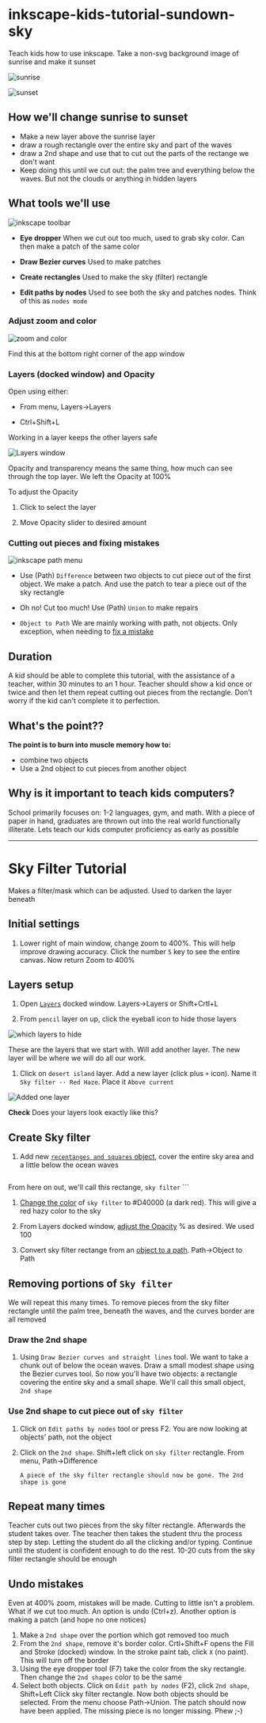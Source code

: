 # inkscape-kids-tutorial-sundown-sky

Teach kids how to use inkscape. Take a non-svg background image of sunrise and make it sunset

![sunrise](src/fetitch-jobs-desert-isle-sunrise.png "Start as a sunrise") 

![sunset](src/fetitch-jobs-desert-isle-sunset.png "Finish as a sunset")


## How we'll change sunrise to sunset

- Make a new layer above the sunrise layer
- draw a rough rectangle over the entire sky and part of the waves
- draw a 2nd shape and use that to cut out the parts of the rectange we don't want
- Keep doing this until we cut out: the palm tree and everything below the waves. But not the clouds or anything in hidden layers

## What tools we'll use

![inkscape toolbar](src/inkscape-tutorial-sundown-inkscape-toolbar.png "We are using these inkscape tools") 

* **Eye dropper**  When we cut out too much, used to grab sky color. Can then make a patch of the same color

* **Draw Bezier curves** Used to make patches

* **Create rectangles** Used to make the sky (filter) rectangle 

* **Edit paths by nodes** Used to see both the sky and patches nodes. Think of this as `nodes mode`

### Adjust zoom and color

![zoom and color](src/zoom-and-color-bar.png "Adjust zoom and color")

Find this at the bottom right corner of the app window

### Layers (docked window) and Opacity

Open using either:

- From menu, Layers->Layers

- Ctrl+Shift+L

Working in a layer keeps the other layers safe

![Layers window](src/layers-window.png "Need to create a new layer and can adjust Opacity")

Opacity and transparency means the same thing, how much can see through the top layer. We left the Opacity at 100%

To adjust the Opacity

1. Click to select the layer

1. Move Opacity slider to desired amount

### Cutting out pieces and fixing mistakes

![inkscape path menu](src/inkscape-tutorial-path-menu.png "Inkscape Path tools we will use") 

- Use (Path) `Difference` between two objects to cut piece out of the first object. We make a patch. And use the patch to tear a piece out of the sky rectangle
- Oh no! Cut too much! Use (Path) `Union` to make repairs

- `Object to Path` We are mainly working with path, not objects. Only exception, when needing to [fix a mistake](#undo-mistakes "fixing mistakes")

## Duration
A kid should be able to complete this tutorial, with the assistance of a teacher, within 30 minutes to an 1 hour. Teacher should show a kid once or twice and then let them repeat cutting out pieces from the rectangle. Don't worry if the kid can't complete it to perfection.

## What's the point??
**The point is to burn into muscle memory how to:**

- combine two objects
- Use a 2nd object to cut pieces from another object

## Why is it important to teach kids computers?

School primarily focuses on: 1-2 languages, gym, and math. With a piece of paper in hand, graduates are thrown out into the real world functionally illiterate. Lets teach our kids computer proficiency as early as possible

---

# Sky Filter Tutorial

Makes a filter/mask which can be adjusted. Used to darken the layer beneath

## Initial settings

1. Lower right of main window, change zoom to 400%. This will help improve drawing accuracy. Click the number `5` key to see the entire canvas. Now return Zoom to 400%

## Layers setup

1. Open [`Layers`](#layers-docked-window-and-opacity "Layers protect from ruining previous work") docked window. Layers->Layers or Shift+Crtl+L

1. From `pencil` layer on up, click the eyeball icon to hide those layers

![which layers to hide](src/inkscape-tutorial-sundown-layers-most-turned-off.png "pencil layer on up are hidden")

These are the layers that we start with. Will add another layer. The new layer will be where we will do all our work.

1. Click on `desert island` layer. Add a new layer (click plus `+` icon). Name it `Sky filter -- Red Haze`. Place it `Above current`

![Added one layer](src/layers-window.png "Sky filter -- Red Haze layer added")

**Check** Does your layers look exactly like this?

## Create Sky filter

1. Add new [`recentanges and squares` object](#what-tools-well-use "Rectange and squares tool icon"), cover the entire sky area and a little below the ocean waves

    ```
From here on out, we'll call this rectange, `sky filter`
    ```

1. [Change the color](#adjust-zoom-and-color "Changing the color of the sky") of `sky filter` to #D40000 (a dark red). This will give a red hazy color to the sky

1. From Layers docked window, [adjust the Opacity](#layers-docked-window-and-opacity "Change sky layer transparency") % as desired. We used 100

1. Convert sky filter rectange from an [object to a path](#cutting-out-pieces-and-fixing-mistakes). Path->Object to Path

## Removing portions of `Sky filter`

We will repeat this many times. To remove pieces from the sky filter rectangle until the palm tree, beneath the waves, and the curves border are all removed 

### Draw the 2nd shape

1. Using `Draw Bezier curves and straight lines` tool. We want to take a chunk out of below the ocean waves. Draw a small modest shape using the Bezier curves tool. So now you'll have two objects: a rectangle covering the entire sky and a small shape. We'll call this small object, `2nd shape`

### Use 2nd shape to cut piece out of `sky filter`

1. Click on `Edit paths by nodes` tool or press F2. You are now looking at objects' path, not the object

1. Click on the `2nd shape`. Shift+left click on `sky filter` rectangle. From menu, Path->Difference

    ```
    A piece of the sky filter rectangle should now be gone. The 2nd shape is gone
    ```

## Repeat many times

Teacher cuts out two pieces from the sky filter rectangle. Afterwards the student takes over. The teacher then takes the student thru the process step by step. Letting the student do all the clicking and/or typing. Continue until the student is confident enough to do the rest. 10-20 cuts from the sky filter rectangle should be enough

## Undo mistakes

Even at 400% zoom, mistakes will be made. Cutting to little isn't a problem. What if we cut too much. An option is undo (Ctrl+z). Another option is making a patch (and hope no one notices)

1. Make a `2nd shape` over the portion which got removed too much
1. From the `2nd shape`, remove it's border color. Crtl+Shift+F opens the Fill and Stroke (docked) window. In the stroke paint tab, click `X` (no paint). This will turn off the border
1. Using the eye dropper tool (F7) take the color from the sky rectangle. Then change the `2nd shapes` color to be the same
1. Select both objects. Click on `Edit path by nodes` (F2), click `2nd shape`, Shift+Left Click sky filter rectangle. Now both objects should be selected. From the menu choose Path->Union. The patch should now have been applied. The missing piece is no longer missing. Phew ;-)
